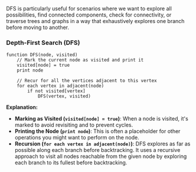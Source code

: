 DFS is particularly useful for scenarios where we want to explore all possibilities, find connected components, check for connectivity, or traverse trees and graphs in a way that exhaustively explores one branch before moving to another.

### Depth-First Search (DFS)
```plaintext
function DFS(node, visited)
    // Mark the current node as visited and print it
    visited[node] = true
    print node

    // Recur for all the vertices adjacent to this vertex
    for each vertex in adjacent(node)
        if not visited[vertex]
            DFS(vertex, visited)
```
**Explanation:**
- **Marking as Visited (`visited[node] = true`)**: When a node is visited, it's marked to avoid revisiting and to prevent cycles.
- **Printing the Node (`print node`)**: This is often a placeholder for other operations you might want to perform on the node.
- **Recursion (`for each vertex in adjacent(node)`)**: DFS explores as far as possible along each branch before backtracking. It uses a recursive approach to visit all nodes reachable from the given node by exploring each branch to its fullest before backtracking.

